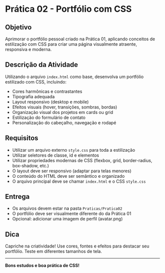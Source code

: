 # Prática 02 - Portfólio com CSS

## Objetivo

Aprimorar o portfólio pessoal criado na Prática 01, aplicando conceitos de estilização com CSS para criar uma página visualmente atraente, responsiva e moderna.

## Descrição da Atividade

Utilizando o arquivo `index.html` como base, desenvolva um portfólio estilizado com CSS, incluindo:

- Cores harmônicas e contrastantes
- Tipografia adequada
- Layout responsivo (desktop e mobile)
- Efeitos visuais (hover, transições, sombras, bordas)
- Organização visual dos projetos em cards ou grid
- Estilização do formulário de contato
- Personalização do cabeçalho, navegação e rodapé

## Requisitos

- Utilizar um arquivo externo `style.css` para toda a estilização
- Utilizar seletores de classe, id e elementos
- Utilizar propriedades modernas de CSS (flexbox, grid, border-radius, box-shadow, etc.)
- O layout deve ser responsivo (adaptar para telas menores)
- O conteúdo do HTML deve ser semântico e organizado
- O arquivo principal deve se chamar `index.html` e o CSS `style.css`

## Entrega

- Os arquivos devem estar na pasta `Praticas/Pratica02`
- O portfólio deve ser visualmente diferente do da Prática 01
- Opcional: adicionar uma imagem de perfil (avatar.png)

## Dica

Capriche na criatividade! Use cores, fontes e efeitos para destacar seu portfólio. Teste em diferentes tamanhos de tela.

---

**Bons estudos e boa prática de CSS!**